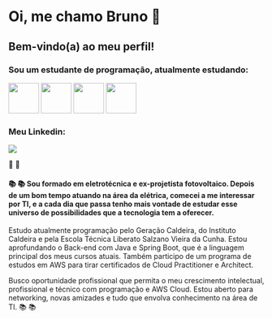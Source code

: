 
# Oi, me chamo Bruno :wave:

## Bem-vindo(a) ao meu perfil!

### Sou um estudante de programação, atualmente estudando:

<img src="https://cdn.jsdelivr.net/gh/devicons/devicon/icons/java/java-original-wordmark.svg" width="60" height="60"/>   <img src="https://cdn.jsdelivr.net/gh/devicons/devicon/icons/spring/spring-original-wordmark.svg" width="60" height="60"/>   <img src="https://cdn.jsdelivr.net/gh/devicons/devicon/icons/amazonwebservices/amazonwebservices-plain-wordmark.svg" width="60" height="60"/>   <img src="https://cdn.jsdelivr.net/gh/devicons/devicon/icons/git/git-plain-wordmark.svg" width="60" height="60"/>

### Meu Linkedin:

<a href="https://www.linkedin.com/in/bruno-santos-silveira/" target="_blank"><img src="https://img.shields.io/badge/-LinkedIn-%230077B5?style=for-the-badge&logo=linkedin&logoColor=white" target="_blank"></a>

:rocket: :rocket:

#### :books: :books: Sou formado em eletrotécnica e ex-projetista fotovoltaico. Depois de um bom tempo atuando na área da elétrica, comecei a me interessar por TI, e a cada dia que passa tenho mais vontade de estudar esse universo de possibilidades que a tecnologia tem a oferecer.

Estudo atualmente programação pelo Geração Caldeira, do Instituto Caldeira e pela Escola Técnica Liberato Salzano Vieira da Cunha. Estou aprofundando o Back-end com Java e Spring Boot, que é a linguagem principal dos meus cursos atuais. Também participo de um programa de estudos em AWS para tirar certificados de Cloud Practitioner e Architect.

Busco oportunidade profissional que permita o meu crescimento intelectual, profissional e técnico com programação e AWS Cloud. Estou aberto para networking, novas amizades e tudo que envolva conhecimento na área de TI. :books: :books:
